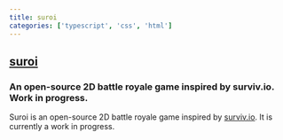 ```yaml
---
title: suroi
categories: ['typescript', 'css', 'html']
---
```

## [suroi](https://github.com/HasangerGames/suroi)

### An open-source 2D battle royale game inspired by surviv.io. Work in progress.

Suroi is an open-source 2D battle royale game inspired by [surviv.io](https://survivio.fandom.com/wiki/Surviv.io_Wiki). It is currently a work in progress.
